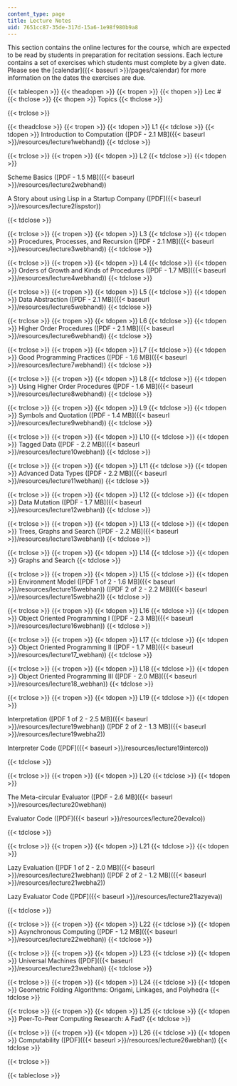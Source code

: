 ```yaml
---
content_type: page
title: Lecture Notes
uid: 7651cc87-35de-317d-15a6-1e98f980b9a8
---
```


This section contains the online lectures for the course, which are expected to be read by students in preparation for recitation sessions. Each lecture contains a set of exercises which students must complete by a given date. Please see the [calendar]({{< baseurl >}}/pages/calendar) for more information on the dates the exercises are due.

{{< tableopen >}}
{{< theadopen >}}
{{< tropen >}}
{{< thopen >}}
Lec #
{{< thclose >}}
{{< thopen >}}
Topics
{{< thclose >}}

{{< trclose >}}

{{< theadclose >}}
{{< tropen >}}
{{< tdopen >}}
L1
{{< tdclose >}}
{{< tdopen >}}
Introduction to Computation ([PDF - 2.1 MB]({{< baseurl >}}/resources/lecture1webhand))
{{< tdclose >}}

{{< trclose >}}
{{< tropen >}}
{{< tdopen >}}
L2
{{< tdclose >}}
{{< tdopen >}}


Scheme Basics ([PDF - 1.5 MB]({{< baseurl >}}/resources/lecture2webhand))

A Story about using Lisp in a Startup Company ([PDF]({{< baseurl >}}/resources/lecture2lispstor))


{{< tdclose >}}

{{< trclose >}}
{{< tropen >}}
{{< tdopen >}}
L3
{{< tdclose >}}
{{< tdopen >}}
Procedures, Processes, and Recursion ([PDF - 2.1 MB]({{< baseurl >}}/resources/lecture3webhand))
{{< tdclose >}}

{{< trclose >}}
{{< tropen >}}
{{< tdopen >}}
L4
{{< tdclose >}}
{{< tdopen >}}
Orders of Growth and Kinds of Procedures ([PDF - 1.7 MB]({{< baseurl >}}/resources/lecture4webhand))
{{< tdclose >}}

{{< trclose >}}
{{< tropen >}}
{{< tdopen >}}
L5
{{< tdclose >}}
{{< tdopen >}}
Data Abstraction ([PDF - 2.1 MB]({{< baseurl >}}/resources/lecture5webhand))
{{< tdclose >}}

{{< trclose >}}
{{< tropen >}}
{{< tdopen >}}
L6
{{< tdclose >}}
{{< tdopen >}}
Higher Order Procedures ([PDF - 2.1 MB]({{< baseurl >}}/resources/lecture6webhand))
{{< tdclose >}}

{{< trclose >}}
{{< tropen >}}
{{< tdopen >}}
L7
{{< tdclose >}}
{{< tdopen >}}
Good Programming Practices ([PDF - 1.6 MB]({{< baseurl >}}/resources/lecture7webhand))
{{< tdclose >}}

{{< trclose >}}
{{< tropen >}}
{{< tdopen >}}
L8
{{< tdclose >}}
{{< tdopen >}}
Using Higher Order Procedures ([PDF - 1.6 MB]({{< baseurl >}}/resources/lecture8webhand))
{{< tdclose >}}

{{< trclose >}}
{{< tropen >}}
{{< tdopen >}}
L9
{{< tdclose >}}
{{< tdopen >}}
Symbols and Quotation ([PDF - 1.4 MB]({{< baseurl >}}/resources/lecture9webhand))
{{< tdclose >}}

{{< trclose >}}
{{< tropen >}}
{{< tdopen >}}
L10
{{< tdclose >}}
{{< tdopen >}}
Tagged Data ([PDF - 2.2 MB]({{< baseurl >}}/resources/lecture10webhan))
{{< tdclose >}}

{{< trclose >}}
{{< tropen >}}
{{< tdopen >}}
L11
{{< tdclose >}}
{{< tdopen >}}
Advanced Data Types ([PDF - 2.2 MB]({{< baseurl >}}/resources/lecture11webhan))
{{< tdclose >}}

{{< trclose >}}
{{< tropen >}}
{{< tdopen >}}
L12
{{< tdclose >}}
{{< tdopen >}}
Data Mutation ([PDF - 1.7 MB]({{< baseurl >}}/resources/lecture12webhan))
{{< tdclose >}}

{{< trclose >}}
{{< tropen >}}
{{< tdopen >}}
L13
{{< tdclose >}}
{{< tdopen >}}
Trees, Graphs and Search ([PDF - 2.2 MB]({{< baseurl >}}/resources/lecture13webhan))
{{< tdclose >}}

{{< trclose >}}
{{< tropen >}}
{{< tdopen >}}
L14
{{< tdclose >}}
{{< tdopen >}}
Graphs and Search
{{< tdclose >}}

{{< trclose >}}
{{< tropen >}}
{{< tdopen >}}
L15
{{< tdclose >}}
{{< tdopen >}}
Environment Model ([PDF 1 of 2 - 1.6 MB]({{< baseurl >}}/resources/lecture15webhan)) ([PDF 2 of 2 - 2.2 MB]({{< baseurl >}}/resources/lecture15webha2))
{{< tdclose >}}

{{< trclose >}}
{{< tropen >}}
{{< tdopen >}}
L16
{{< tdclose >}}
{{< tdopen >}}
Object Oriented Programming I ([PDF - 2.3 MB]({{< baseurl >}}/resources/lecture16webhan))
{{< tdclose >}}

{{< trclose >}}
{{< tropen >}}
{{< tdopen >}}
L17
{{< tdclose >}}
{{< tdopen >}}
Object Oriented Programming II ([PDF - 1.7 MB]({{< baseurl >}}/resources/lecture17_webhan))
{{< tdclose >}}

{{< trclose >}}
{{< tropen >}}
{{< tdopen >}}
L18
{{< tdclose >}}
{{< tdopen >}}
Object Oriented Programming III ([PDF - 2.0 MB]({{< baseurl >}}/resources/lecture18_webhan))
{{< tdclose >}}

{{< trclose >}}
{{< tropen >}}
{{< tdopen >}}
L19
{{< tdclose >}}
{{< tdopen >}}


Interpretation ([PDF 1 of 2 - 2.5 MB]({{< baseurl >}}/resources/lecture19webhan)) ([PDF 2 of 2 - 1.3 MB]({{< baseurl >}}/resources/lecture19webha2))

Interpreter Code ([PDF]({{< baseurl >}}/resources/lecture19interco))


{{< tdclose >}}

{{< trclose >}}
{{< tropen >}}
{{< tdopen >}}
L20
{{< tdclose >}}
{{< tdopen >}}


The Meta-circular Evaluator ([PDF - 2.6 MB]({{< baseurl >}}/resources/lecture20webhan))

Evaluator Code ([PDF]({{< baseurl >}}/resources/lecture20evalco))


{{< tdclose >}}

{{< trclose >}}
{{< tropen >}}
{{< tdopen >}}
L21
{{< tdclose >}}
{{< tdopen >}}


Lazy Evaluation ([PDF 1 of 2 - 2.0 MB]({{< baseurl >}}/resources/lecture21webhan)) ([PDF 2 of 2 - 1.2 MB]({{< baseurl >}}/resources/lecture21webha2))

Lazy Evaluator Code ([PDF]({{< baseurl >}}/resources/lecture21lazyeva))


{{< tdclose >}}

{{< trclose >}}
{{< tropen >}}
{{< tdopen >}}
L22
{{< tdclose >}}
{{< tdopen >}}
Asynchronous Computing ([PDF - 1.2 MB]({{< baseurl >}}/resources/lecture22webhan))
{{< tdclose >}}

{{< trclose >}}
{{< tropen >}}
{{< tdopen >}}
L23
{{< tdclose >}}
{{< tdopen >}}
Universal Machines ([PDF]({{< baseurl >}}/resources/lecture23webhan))
{{< tdclose >}}

{{< trclose >}}
{{< tropen >}}
{{< tdopen >}}
L24
{{< tdclose >}}
{{< tdopen >}}
Geometric Folding Algorithms: Origami, Linkages, and Polyhedra
{{< tdclose >}}

{{< trclose >}}
{{< tropen >}}
{{< tdopen >}}
L25
{{< tdclose >}}
{{< tdopen >}}
Peer-To-Peer Computing Research: A Fad?
{{< tdclose >}}

{{< trclose >}}
{{< tropen >}}
{{< tdopen >}}
L26
{{< tdclose >}}
{{< tdopen >}}
Computability ([PDF]({{< baseurl >}}/resources/lecture26webhan))
{{< tdclose >}}

{{< trclose >}}

{{< tableclose >}}